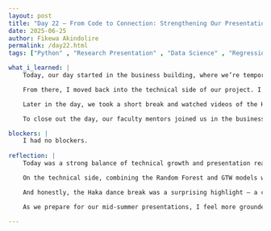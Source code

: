 ```yaml
---
layout: post
title: "Day 22 – From Code to Connection: Strengthening Our Presentation & Predictive Models"
date: 2025-06-25
author: Fikewa Akindolire
permalink: /day22.html
tags: ["Python" , "Research Presentation" , "Data Science" , "Regression Models" , "Haka Dance" , "Deep Learning" , "Machine Learning"]

what_i_learned: |
    Today, our day started in the business building, where we’re temporarily relocated. We jumped right back into building our slideshow presentations for our upcoming mid-summer internship showcase. I finalized the introduction speech I’ll be delivering to kick off the presentation — crafting a message that not only introduces my team and mentors but also draws the audience in with a compelling and relatable hook.

    From there, I moved back into the technical side of our project. I focused on combining two machine learning models in Python: Random Forest Regression and the GTW (Geographically and Temporally Weighted) Regression model. The goal is to merge the strengths of both — capturing both nonlinear relationships and spatial-temporal trends — to improve our predictions of PM2.5 levels.

    Later in the day, we took a short break and watched videos of the Haka dance, a traditional performance rooted in Hawaiian and New Zealand culture. It was a powerful reminder of how expression and community are deeply intertwined across the world.

    To close out the day, our faculty mentors joined us in the business building to review our slide decks. They provided insightful feedback to help us refine our presentations and polish our delivery.

blockers: |
    I had no blockers. 
  
reflection: |
    Today was a strong balance of technical growth and presentation readiness. Crafting the opening speech gave me a chance to step into a leadership role and set the tone for our group’s work. I wanted our introduction to not only explain what we’re doing but why it matters — especially to those who might not have a background in environmental science or machine learning.

    On the technical side, combining the Random Forest and GTW models was both a challenge and a breakthrough. It pushed me to think about how models can complement one another, and how merging different approaches can lead to more accurate, meaningful outcomes.

    And honestly, the Haka dance break was a surprising highlight — a cultural moment that reminded me of the importance of connection, passion, and purpose in all forms of work.

    As we prepare for our mid-summer presentations, I feel more grounded in our mission and more confident in my ability to contribute — both technically and as a communicator.
  
---
```

